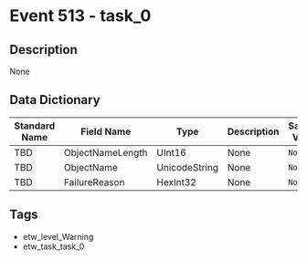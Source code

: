 # Event 513 - task_0

## Description
None

## Data Dictionary
|Standard Name|Field Name|Type|Description|Sample Value|
|---|---|---|---|---|
|TBD|ObjectNameLength|UInt16|None|`None`|
|TBD|ObjectName|UnicodeString|None|`None`|
|TBD|FailureReason|HexInt32|None|`None`|

## Tags
* etw_level_Warning
* etw_task_task_0